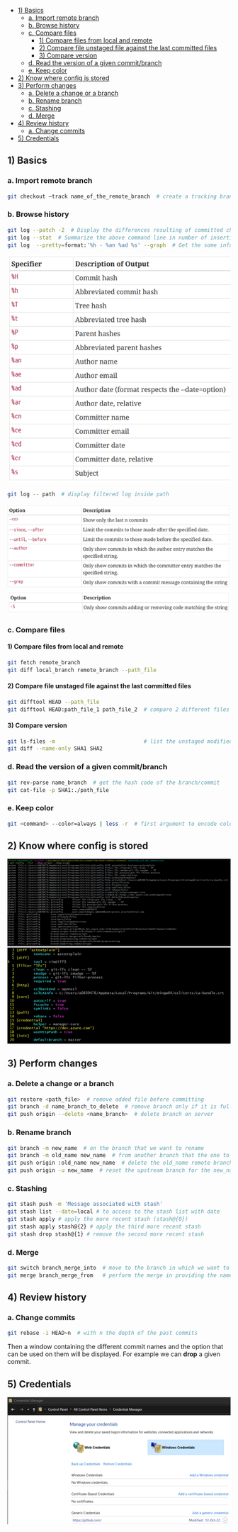 - [1) Basics](#1-basics)
  - [a. Import remote branch](#a-import-remote-branch)
  - [b. Browse history](#b-browse-history)
  - [c. Compare files](#c-compare-files)
    - [1) Compare files from local and remote](#1-compare-files-from-local-and-remote)
    - [2) Compare file unstaged file against the last committed files](#2-compare-file-unstaged-file-against-the-last-committed-files)
    - [3) Compare version](#3-compare-version)
  - [d. Read the version of a given commit/branch](#d-read-the-version-of-a-given-commitbranch)
  - [e. Keep color](#e-keep-color)
- [2) Know where config is stored](#2-know-where-config-is-stored)
- [3) Perform changes](#3-perform-changes)
  - [a. Delete a change or a branch](#a-delete-a-change-or-a-branch)
  - [b. Rename branch](#b-rename-branch)
  - [c. Stashing](#c-stashing)
  - [d. Merge](#d-merge)
- [4) Review history](#4-review-history)
  - [a. Change commits](#a-change-commits)
- [5) Credentials](#5-credentials)

## 1) Basics
### a. Import remote branch
````bash
git checkout –track name_of_the_remote_branch  # create a tracking branch 
````

### b. Browse history
````bash
git log --patch -2  # Display the differences resulting of committed changes. -2 restrict the displaying of logs to 2. 
git log --stat  # Summarize the above command line in number of insertions/deletions by file
git log  --pretty=format:'%h - %an %ad %s' --graph  # Get the some information here the references as graph
````
![Arguments of git log --pretty=format](./images/options_git_log_pretty_format.png)

````bash
git log -- path  # display filtered log inside path
````

![git log --pretty=format](./images/git_log_part1.png)
![git log --pretty=format](./images/git_log_part2.png)

### c. Compare files
#### 1) Compare files from local and remote
````bash
git fetch remote_branch
git diff local_branch remote_branch --path_file
````
#### 2) Compare file unstaged file against the last committed files
````bash
git difftool HEAD --path_file
git difftool HEAD:path_file_1 path_file_2  # compare 2 different files
````

#### 3) Compare version
````bash
git ls-files -m                            # list the unstaged modified files
git diff --name-only SHA1 SHA2
````
### d. Read the version of a given commit/branch
````bash
git rev-parse name_branch  # get the hash code of the branch/commit
git cat-file -p SHA1:./path_file
````
### e. Keep color
````bash
git <command> --color=always | less -r  # first argument to encode color even in pipeline, second one to interpret the encoded color
````
## 2) Know where config is stored

![git config --list](./images/get_config_info.png)
![git config --list](./images/git_config_file.png)

## 3) Perform changes 
### a. Delete a change or a branch
````bash
git restore <path_file>  # remove added file before committing
git branch -d name_branch_to_delete  # remove branch only if it is fully merged
git push origin --delete <name_branch>  # delete branch on server
````
### b. Rename branch  
````bash
git branch -m new_name  # on the branch that we want to rename
git branch -m old_name new_name  # from another branch that the one to rename
git push origin :old_name new_name  # delete the old_name remote branch an push new_name
git push origin -u new_name  # reset the upstream branch for the new_name local branch
````

### c. Stashing
````bash
git stash push -m 'Message associated with stash'
git stash list --date=local # to access to the stash list with date
git stash apply # apply the more recent stash (stash@{0})
git stash apply stash@{2} # apply the third more recent stash
git stash drop stash@{1} # remove the second more recent stash
````

### d. Merge
````bash
git switch branch_merge_into  # move to the branch in which we want to perform changes
git merge branch_merge_from   # perform the merge in providing the name of the branch from where we want to get data.
````

## 4) Review history
### a. Change commits
````bash
git rebase -i HEAD~n  # with n the depth of the past commits
````
Then a window containing the different commit names and the option that can be used on them will be displayed.
For example we can **drop** a given commit.
## 5) Credentials
![Windows Credential](./images/windows_credential.png)